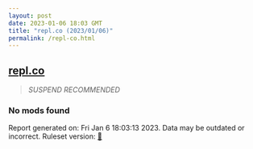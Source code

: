 ```yaml
---
layout: post
date: 2023-01-06 18:03 GMT
title: "repl.co (2023/01/06)"
permalink: /repl-co.html
---
```



## [repl.co](https://repl.co)

> *SUSPEND RECOMMENDED*

### No mods found

Report generated on: Fri Jan  6 18:03:13 2023. Data may be outdated or incorrect.
Ruleset version: [🏀](/version-basketball)
